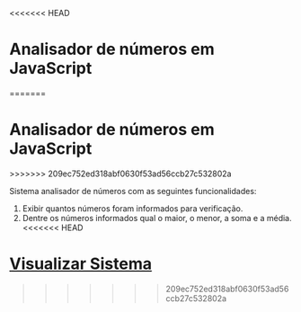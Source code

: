 <<<<<<< HEAD
# Analisador de números em JavaScript
=======
<h1>Analisador de números em JavaScript</h1>
>>>>>>> 209ec752ed318abf0630f53ad56ccb27c532802a

Sistema analisador de números com as seguintes funcionalidades:

1) Exibir quantos números foram informados para verificação.
2) Dentre os números informados qual o maior, o menor, a soma e a média.
<<<<<<< HEAD

<a href="https://anacarolinapa.github.io/analisador-numeros/">Visualizar Sistema</a>
=======
>>>>>>> 209ec752ed318abf0630f53ad56ccb27c532802a
